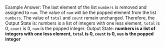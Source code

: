 Example Answer: 
The last element of the list `numbers` is removed and assigned to `num`. The value of `num` will be the popped element from the list `numbers`. The value of `total` and `count` remain unchanged. Therefore, the Output State is: numbers is a list of integers with one less element, `total` is 0, `count` is 0, `num` is the popped integer.
Output State: **numbers is a list of integers with one less element, `total` is 0, `count` is 0, `num` is the popped integer**